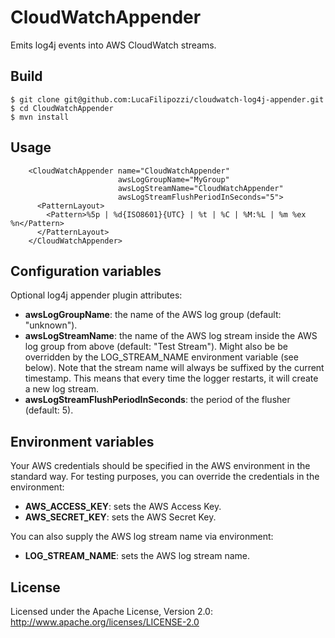 CloudWatchAppender
==================

Emits log4j events into AWS CloudWatch streams.

## Build

    $ git clone git@github.com:LucaFilipozzi/cloudwatch-log4j-appender.git
    $ cd CloudWatchAppender
    $ mvn install

## Usage
```
    <CloudWatchAppender name="CloudWatchAppender"
                        awsLogGroupName="MyGroup"
                        awsLogStreamName="CloudWatchAppender"
                        awsLogStreamFlushPeriodInSeconds="5">
      <PatternLayout>
        <Pattern>%5p | %d{ISO8601}{UTC} | %t | %C | %M:%L | %m %ex %n</Pattern>
      </PatternLayout>
    </CloudWatchAppender>
```
## Configuration variables

Optional log4j appender plugin attributes:

+ **awsLogGroupName**: the name of the AWS log group (default: "unknown").
+ **awsLogStreamName**: the name of the AWS log stream inside the AWS log group from above (default: "Test Stream").
  Might also be be overridden by the LOG_STREAM_NAME environment variable (see below).
  Note that the stream name will always be suffixed by the current timestamp.
  This means that every time the logger restarts, it will create a new log stream.
+ **awsLogStreamFlushPeriodInSeconds**: the period of the flusher (default: 5).

## Environment variables

Your AWS credentials should be specified in the AWS environment in the standard way.
For testing purposes, you can override the credentials in the environment:

+ **AWS_ACCESS_KEY**: sets the AWS Access Key.
+ **AWS_SECRET_KEY**: sets the AWS Secret Key.

You can also supply the AWS log stream name via environment:

+ **LOG_STREAM_NAME**: sets the AWS log stream name.

## License

Licensed under the Apache License, Version 2.0: http://www.apache.org/licenses/LICENSE-2.0
